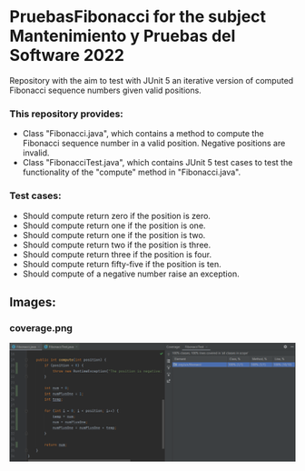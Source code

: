 # PruebasFibonacci for the subject Mantenimiento y Pruebas del Software 2022
Repository with the aim to test with JUnit 5 an iterative version of computed Fibonacci sequence numbers given valid positions.
### This repository provides:
- Class "Fibonacci.java", which contains a method to compute the Fibonacci sequence number in a valid position. Negative positions are invalid. 
- Class "FibonacciTest.java", which contains JUnit 5 test cases to test the functionality of the "compute" method in "Fibonacci.java".
### Test cases:
- Should compute return zero if the position is zero.
- Should compute return one if the position is one.
- Should compute return one if the position is two.
- Should compute return two if the position is three.
- Should compute return three if the position is four.
- Should compute return fifty-five if the position is ten.
- Should compute of a negative number raise an exception.

## Images:
### coverage.png
![coverage.png](coverage.png)
